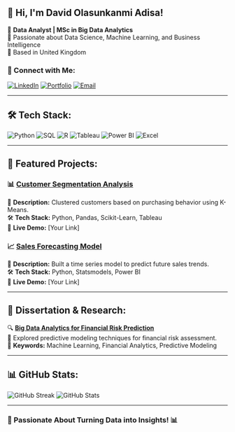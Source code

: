 ## 👋 Hi, I'm David Olasunkanmi Adisa!

🚀 **Data Analyst | MSc in Big Data Analytics**  
🎯 Passionate about Data Science, Machine Learning, and Business Intelligence  
📍 Based in United Kingdom  

### 🔗 Connect with Me:
[![LinkedIn](https://img.shields.io/badge/LinkedIn-0077B5?style=for-the-badge&logo=linkedin&logoColor=white)](https://linkedin.com/in/your-profile)
[![Portfolio](https://img.shields.io/badge/Portfolio-000?style=for-the-badge&logo=firefox&logoColor=white)](https://your-portfolio.com)
[![Email](https://img.shields.io/badge/Email-D14836?style=for-the-badge&logo=gmail&logoColor=white)](mailto:davidsunkie@gmail.com)

---

## 🛠️ Tech Stack:
![Python](https://img.shields.io/badge/Python-3776AB?style=for-the-badge&logo=python&logoColor=white)
![SQL](https://img.shields.io/badge/SQL-4479A1?style=for-the-badge&logo=sqlite&logoColor=white)
![R](https://img.shields.io/badge/R-276DC3?style=for-the-badge&logo=r&logoColor=white)
![Tableau](https://img.shields.io/badge/Tableau-E97627?style=for-the-badge&logo=tableau&logoColor=white)
![Power BI](https://img.shields.io/badge/Power%20BI-F2C811?style=for-the-badge&logo=powerbi&logoColor=black)
![Excel](https://img.shields.io/badge/Excel-217346?style=for-the-badge&logo=microsoft-excel&logoColor=white)

---

## 📌 Featured Projects:

### 📊 [Customer Segmentation Analysis](https://github.com/your-username/customer-segmentation)
📌 **Description:** Clustered customers based on purchasing behavior using K-Means.  
🛠 **Tech Stack:** Python, Pandas, Scikit-Learn, Tableau  
🚀 **Live Demo:** [Your Link]  

### 📈 [Sales Forecasting Model](https://github.com/your-username/sales-forecasting)
📌 **Description:** Built a time series model to predict future sales trends.  
🛠 **Tech Stack:** Python, Statsmodels, Power BI  
🚀 **Live Demo:** [Your Link]  

---

## 📖 Dissertation & Research:
🔍 **[Big Data Analytics for Financial Risk Prediction](https://github.com/your-username/dissertation-repo)**  
📜 Explored predictive modeling techniques for financial risk assessment.  
📑 **Keywords:** Machine Learning, Financial Analytics, Predictive Modeling  

---

## 📊 GitHub Stats:
![GitHub Streak](https://github-readme-streak-stats.herokuapp.com/?user=your-username&theme=dark)
![GitHub Stats](https://github-readme-stats.vercel.app/api?username=your-username&show_icons=true&theme=dark)

---

### 🚀 Passionate About Turning Data into Insights! 📊
